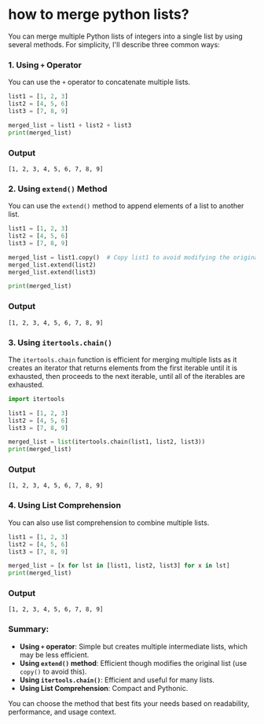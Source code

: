 # how to merge python lists?

You can merge multiple Python lists of integers into a single list by using several methods. For simplicity, I'll describe three common ways:

### 1. Using `+` Operator

You can use the `+` operator to concatenate multiple lists.

```python
list1 = [1, 2, 3]
list2 = [4, 5, 6]
list3 = [7, 8, 9]

merged_list = list1 + list2 + list3
print(merged_list)
```

### Output

```
[1, 2, 3, 4, 5, 6, 7, 8, 9]
```

### 2. Using `extend()` Method

You can use the `extend()` method to append elements of a list to another list.

```python
list1 = [1, 2, 3]
list2 = [4, 5, 6]
list3 = [7, 8, 9]

merged_list = list1.copy()  # Copy list1 to avoid modifying the original list
merged_list.extend(list2)
merged_list.extend(list3)

print(merged_list)
```

### Output

```
[1, 2, 3, 4, 5, 6, 7, 8, 9]
```

### 3. Using `itertools.chain()`

The `itertools.chain` function is efficient for merging multiple lists as it creates an iterator that returns elements from the first iterable until it is exhausted, then proceeds to the next iterable, until all of the iterables are exhausted.

```python
import itertools

list1 = [1, 2, 3]
list2 = [4, 5, 6]
list3 = [7, 8, 9]

merged_list = list(itertools.chain(list1, list2, list3))
print(merged_list)
```

### Output

```
[1, 2, 3, 4, 5, 6, 7, 8, 9]
```

### 4. Using List Comprehension

You can also use list comprehension to combine multiple lists.

```python
list1 = [1, 2, 3]
list2 = [4, 5, 6]
list3 = [7, 8, 9]

merged_list = [x for lst in [list1, list2, list3] for x in lst]
print(merged_list)
```

### Output

```
[1, 2, 3, 4, 5, 6, 7, 8, 9]
```

### Summary:

- **Using `+` operator**: Simple but creates multiple intermediate lists, which may be less efficient.
- **Using `extend()` method**: Efficient though modifies the original list (use `copy()` to avoid this).
- **Using `itertools.chain()`**: Efficient and useful for many lists.
- **Using List Comprehension**: Compact and Pythonic.

You can choose the method that best fits your needs based on readability, performance, and usage context.